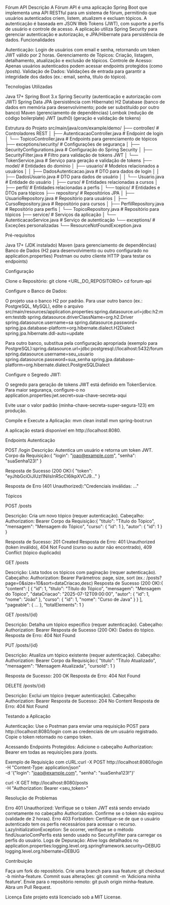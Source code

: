 Fórum API
Descrição
A Fórum API é uma aplicação Spring Boot que implementa uma API RESTful para um sistema de fórum, permitindo que usuários autenticados criem, listem, atualizem e excluam tópicos. A autenticação é baseada em JSON Web Tokens (JWT), com suporte a perfis de usuário e controle de acesso. A aplicação utiliza Spring Security para gerenciar autenticação e autorização, e JPA/Hibernate para persistência de dados.
Funcionalidades

Autenticação: Login de usuários com email e senha, retornando um token JWT válido por 2 horas.
Gerenciamento de Tópicos: Criação, listagem, detalhamento, atualização e exclusão de tópicos.
Controle de Acesso: Apenas usuários autenticados podem acessar endpoints protegidos (como /posts).
Validação de Dados: Validações de entrada para garantir a integridade dos dados (ex.: email, senha, título do tópico).

Tecnologias Utilizadas

Java 17+
Spring Boot 3.x
Spring Security (autenticação e autorização com JWT)
Spring Data JPA (persistência com Hibernate)
H2 Database (banco de dados em memória para desenvolvimento; pode ser substituído por outro banco)
Maven (gerenciamento de dependências)
Lombok (redução de código boilerplate)
JWT (auth0) (geração e validação de tokens)

Estrutura do Projeto
src/main/java/com/example/demo/
├── controller/              # Controladores REST
│   ├── AutenticacaoController.java  # Endpoint de login
│   └── TopicoController.java        # Endpoints para gerenciamento de tópicos
├── exceptions/security/      # Configurações de segurança
│   ├── SecurityConfigurations.java  # Configuração do Spring Security
│   ├── SecurityFilter.java          # Filtro para validação de tokens JWT
│   └── TokenService.java            # Serviço para geração e validação de tokens
├── model/                   # Entidades do domínio
│   ├── usuario/             # Modelos relacionados a usuários
│   │   ├── DadosAutenticacao.java   # DTO para dados de login
│   │   ├── DadosUsuario.java        # DTO para dados de usuário
│   │   └── Usuario.java             # Entidade do usuário
│   ├── curso/               # Entidades relacionadas a cursos
│   ├── perfil/              # Entidades relacionadas a perfis
│   └── topico/              # Entidades e DTOs para tópicos
├── repository/              # Repositórios JPA
│   ├── UsuarioRepository.java       # Repositório para usuários
│   ├── CursoRepository.java         # Repositório para cursos
│   ├── PerfilRepository.java        # Repositório para perfis
│   └── TopicoRepository.java        # Repositório para tópicos
├── service/                 # Serviços da aplicação
│   └── AutenticacaoService.java     # Serviço de autenticação
└── exceptions/              # Exceções personalizadas
└── ResourceNotFoundException.java

Pré-requisitos

Java 17+ (JDK instalado)
Maven (para gerenciamento de dependências)
Banco de Dados (H2 para desenvolvimento ou outro configurado no application.properties)
Postman ou outro cliente HTTP (para testar os endpoints)

Configuração

Clone o Repositório:
git clone <URL_DO_REPOSITORIO>
cd forum-api


Configure o Banco de Dados:

O projeto usa o banco H2 por padrão. Para usar outro banco (ex.: PostgreSQL, MySQL), edite o arquivo src/main/resources/application.properties:spring.datasource.url=jdbc:h2:mem:testdb
spring.datasource.driverClassName=org.h2.Driver
spring.datasource.username=sa
spring.datasource.password=
spring.jpa.database-platform=org.hibernate.dialect.H2Dialect
spring.jpa.hibernate.ddl-auto=update


Para outro banco, substitua pela configuração apropriada (exemplo para PostgreSQL):spring.datasource.url=jdbc:postgresql://localhost:5432/forum
spring.datasource.username=seu_usuario
spring.datasource.password=sua_senha
spring.jpa.database-platform=org.hibernate.dialect.PostgreSQLDialect




Configure o Segredo JWT:

O segredo para geração de tokens JWT está definido em TokenService. Para maior segurança, configure-o no application.properties:jwt.secret=sua-chave-secreta-aqui


Evite usar o valor padrão (minha-chave-secreta-super-segura-123) em produção.


Compile e Execute a Aplicação:
mvn clean install
mvn spring-boot:run

A aplicação estará disponível em http://localhost:8080.


Endpoints
Autenticação

POST /login
Descrição: Autentica um usuário e retorna um token JWT.
Corpo da Requisição:{
"login": "joao@example.com",
"senha": "suaSenha123!"
}


Resposta de Sucesso (200 OK):{
"token": "eyJhbGciOiJIUzI1NiIsInR5cCI6IkpXVCJ9..."
}


Resposta de Erro (401 Unauthorized):"Credenciais inválidas: ..."





Tópicos

POST /posts

Descrição: Cria um novo tópico (requer autenticação).
Cabeçalho: Authorization: Bearer <token>
Corpo da Requisição:{
"titulo": "Título do Tópico",
"mensagem": "Mensagem do Tópico",
"curso": { "id": 1 },
"autor": { "id": 1 }
}


Resposta de Sucesso: 201 Created
Resposta de Erro: 401 Unauthorized (token inválido), 404 Not Found (curso ou autor não encontrado), 409 Conflict (tópico duplicado)


GET /posts

Descrição: Lista todos os tópicos com paginação (requer autenticação).
Cabeçalho: Authorization: Bearer <token>
Parâmetros: page, size, sort (ex.: /posts?page=0&size=10&sort=dataCriacao,desc)
Resposta de Sucesso (200 OK):{
"content": [
{
"id": 1,
"titulo": "Título do Tópico",
"mensagem": "Mensagem do Tópico",
"dataCriacao": "2025-07-12T09:00:00",
"autor": { "id": 1, "nome": "João" },
"curso": { "id": 1, "nome": "Curso de Java" }
}
],
"pageable": { ... },
"totalElements": 1
}




GET /posts/{id}

Descrição: Detalha um tópico específico (requer autenticação).
Cabeçalho: Authorization: Bearer <token>
Resposta de Sucesso (200 OK): Dados do tópico.
Resposta de Erro: 404 Not Found


PUT /posts/{id}

Descrição: Atualiza um tópico existente (requer autenticação).
Cabeçalho: Authorization: Bearer <token>
Corpo da Requisição:{
"titulo": "Título Atualizado",
"mensagem": "Mensagem Atualizada",
"cursoId": 1
}


Resposta de Sucesso: 200 OK
Resposta de Erro: 404 Not Found


DELETE /posts/{id}

Descrição: Exclui um tópico (requer autenticação).
Cabeçalho: Authorization: Bearer <token>
Resposta de Sucesso: 204 No Content
Resposta de Erro: 404 Not Found



Testando a Aplicação

Autenticação:
Use o Postman para enviar uma requisição POST para http://localhost:8080/login com as credenciais de um usuário registrado.
Copie o token retornado no campo token.


Acessando Endpoints Protegidos:
Adicione o cabeçalho Authorization: Bearer <token> em todas as requisições para /posts.


Exemplo de Requisição com cURL:curl -X POST http://localhost:8080/login \
-H "Content-Type: application/json" \
-d '{"login": "joao@example.com", "senha": "suaSenha123!"}'

curl -X GET http://localhost:8080/posts \
-H "Authorization: Bearer <seu_token>"



Resolução de Problemas

Erro 401 Unauthorized: Verifique se o token JWT está sendo enviado corretamente no cabeçalho Authorization. Confirme se o token não expirou (validade de 2 horas).
Erro 403 Forbidden: Certifique-se de que o usuário autenticado tem os perfis necessários para acessar o recurso.
LazyInitializationException: Se ocorrer, verifique se o método findUsuarioComPerfis está sendo usado no SecurityFilter para carregar os perfis do usuário.
Logs de Depuração: Ative logs detalhados no application.properties:logging.level.org.springframework.security=DEBUG
logging.level.org.hibernate=DEBUG



Contribuição

Faça um fork do repositório.
Crie uma branch para sua feature: git checkout -b minha-feature.
Commit suas alterações: git commit -m 'Adiciona minha feature'.
Envie para o repositório remoto: git push origin minha-feature.
Abra um Pull Request.

Licença
Este projeto está licenciado sob a MIT License.
